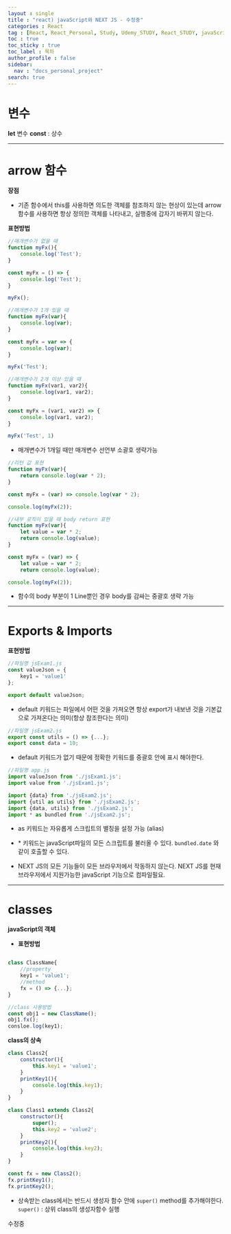 ```yaml
---
layout : single
title : "react) javaScript와 NEXT JS - 수정중"
categories : React
tag : [React, React_Personal, Study, Udemy_STUDY, React_STUDY, javaScript, NEXTjs]
toc : true
toc_sticky : true
toc_label : 목차
author_profile : false
sidebar:
  nav : "docs_personal_project"
search: true
---
```

# 변수

**let**  변수
**const** : 상수

---

# arrow 함수

**장점** 

- 기존 함수에서 this를 사용하면 의도한 객체를 참조하지 않는 현상이 있는데 arrow 함수를 사용하면 항상 정의한 객체를 나타내고, 실행중에 갑자기 바뀌지 않는다.

**표현방법**

```javascript
//매개변수가 없을 때
function myFx(){
	console.log('Test');
}

const myFx = () => {
	console.log('Test');
}

myFx();
```


```javascript
//매개변수가 1개 있을 때
function myFx(var){
	console.log(var);
}

const myFx = var => {
	console.log(var);
}

myFx('Test');
```


```javascript
//매개변수가 2개 이상 있을 때
function myFx(var1, var2){
	console.log(var1, var2);
}

const myFx = (var1, var2) => {
	console.log(var1, var2);
}

myFx('Test', 1)
```

- 매개변수가 1개일 때만 매개변수 선언부 소괄호 생략가능

```javascript
//리턴 값 표현
function myFx(var){
	return console.log(var * 2);
}

const myFx = (var) => console.log(var * 2);

console.log(myFx(2));
```


```javascript
//내부 로직이 있을 때 body return 표현
function myFx(var){
	let value = var * 2;
	return console.log(value);
}

const myFx = (var) => {
	let value = var * 2;
	return console.log(value);

console.log(myFx(2));

```

- 함수의 body 부분이 1 Line뿐인 경우 body를 감싸는 중괄호 생략 가능

---

# Exports & Imports

**표현방법**

```javascript
//파일명 jsExam1.js
const valueJson = {
	key1 = 'value1'
};

export default valueJson;
```

- default 키워드는 파일에서 어떤 것을 가져오면 항상 export가 내보낸 것을 기본값으로 가져온다는 의미(항상 참조한다는 의미)

```javascript
//파일명 jsExam2.js
export const utils = () => {...};
export const data = 10;
```

- default 키워드가 없기 때문에 정확한 키워드를 중괄호 안에 표시 해야한다.

```javascript
//파일명 app.js
import valueJson from './jsExam1.js';
import value from './jsExam1.js';

import {data} from './jsExam2.js';
import {util as utils} from './jsExam2.js';
import {data, utils} from './jsExam2.js';
import * as bundled from './jsExam2.js';
```

- as 키워드는 자유롭게 스크립트의 별칭을 설정 가능 (alias)

* \* 키워드는 javaScript파일의 모든 스크립트를 불러올 수 있다. `bundled.date` 와 같이 호출할 수 있다.

- NEXT JS의 모든 기능들이 모든 브라우저에서 작동하지 않는다. NEXT JS를 현재 브라우저에서 지원가능한 javaScript 기능으로 컴파일필요.

---

# classes

**javaScript의 객체**

* **표현방법**

```javascript

class ClassName{
	//property
	key1 = 'value1';
	//method
	fx = () => {...};
}

//class 사용방법
const obj1 = new ClassName();
obj1.fx();
consloe.log(key1);
```

**class의 상속**

```javascript
class Class2{
	constructor(){
		this.key1 = 'value1';
	}
	printKey1(){
		console.log(this.key1);
	}
}

class Class1 extends Class2{
	constructor(){
		super();
		this.key2 = 'value2';
	}
	printKey2(){
		console.log(this.key2);
	}
}

const fx = new Class2();
fx.printKey1();
fx.printKey2();
```

- 상속받는 class에서는 반드시 생성자 함수 안에 `super()` method를 추가해야한다. `super()` : 상위 class의 생성자함수 실행

수정중
